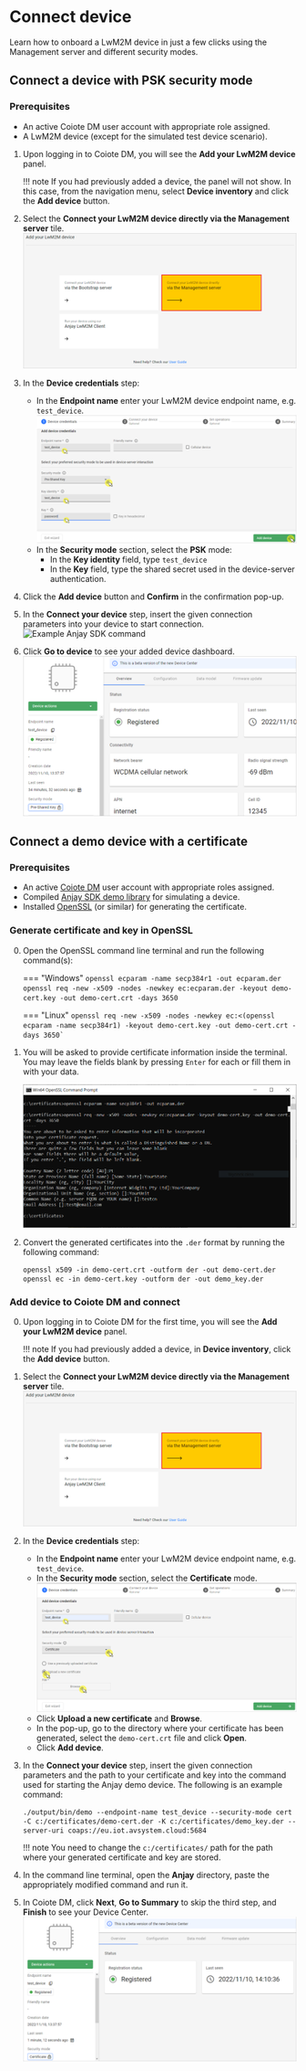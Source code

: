 # Connect device

Learn how to onboard a LwM2M device in just a few clicks using the Management server and different security modes.   

## Connect a device with PSK security mode

### Prerequisites

- An active Coiote DM user account with appropriate role assigned.
- A LwM2M device (except for the simulated test device scenario).

1. Upon logging in to Coiote DM, you will see the **Add your LwM2M device** panel.

    !!! note
        If you had previously added a device, the panel will not show. In this case, from the navigation menu, select **Device inventory** and click the **Add device** button.

2. Select the **Connect your LwM2M device directly via the Management server** tile.
   ![Add via Mgmt](images/mgmt_tile.png "Add via Mgmt")
3. In the **Device credentials** step:
     - In the **Endpoint name** enter your LwM2M device endpoint name, e.g. `test_device`.
         ![Device credentials step](images/add_mgmt_quick.png "Device credentials step")
     - In the **Security mode** section, select the **PSK** mode:
          - In the **Key identity** field, type `test_device`
          - In the **Key** field, type the shared secret used in the device-server authentication.  
4. Click the **Add device** button and **Confirm** in the confirmation pop-up.
5. In the **Connect your device** step, insert the given connection parameters into your device to start connection.
    ![Example Anjay SDK command](images/anjay.png "Example Anjay command")
6. Click **Go to device** to see your added device dashboard.
    ![Registered device](images/registered_device.png "Registered device")

## Connect a demo device with a certificate

### Prerequisites

- An active [Coiote DM](eu.iot.avsystem.cloud) user account with appropriate roles assigned.
- Compiled [Anjay SDK demo library](https://github.com/AVSystem/Anjay) for simulating a device.
- Installed [OpenSSL](https://www.openssl.org) (or similar) for generating the certificate.

### Generate certificate and key in OpenSSL

0. Open the OpenSSL command line terminal and run the following command(s):

    === "Windows"
        ```
        openssl ecparam -name secp384r1 -out ecparam.der
        openssl req -new -x509 -nodes -newkey ec:ecparam.der -keyout demo-cert.key -out demo-cert.crt -days 3650
        ```

    === "Linux"
        ```
        openssl req -new -x509 -nodes -newkey ec:<(openssl ecparam -name secp384r1) -keyout demo-cert.key -out demo-cert.crt -days 3650`
        ```

2. You will be asked to provide certificate information inside the terminal. You may leave the fields blank by pressing `Enter` for each or fill them in with your data.

    ![Generating certificate and key](images/openssl_cli.PNG "Generating certificate and key")

3. Convert the generated certificates into the `.der` format by running the following command:

    ```
    openssl x509 -in demo-cert.crt -outform der -out demo-cert.der
    openssl ec -in demo-cert.key -outform der -out demo_key.der
    ```

### Add device to Coiote DM and connect

0. Upon logging in to Coiote DM for the first time, you will see the **Add your LwM2M device** panel.

    !!! note
        If you had previously added a device, in **Device inventory**, click the **Add device** button.

0. Select the **Connect your LwM2M device directly via the Management server** tile.
   ![Add via Mgmt](images/mgmt_tile.png "Add via Mgmt")
0. In the **Device credentials** step:
     - In the **Endpoint name** enter your LwM2M device endpoint name, e.g. `test_device`.
     - In the **Security mode** section, select the **Certificate** mode.
        ![Device credentials step](images/add_mgmt_cert.png "Device credentials step")
     - Click **Upload a new certificate** and **Browse**.
     - In the pop-up, go to the directory where your certificate has been generated, select the `demo-cert.crt` file and click **Open**. 
     - Click **Add device**.
0. In the **Connect your device** step, insert the given connection parameters and the path to your certificate and key into the command used for starting the Anjay demo device. The following is an example command:

    ```
    ./output/bin/demo --endpoint-name test_device --security-mode cert -C c:/certificates/demo-cert.der -K c:/certificates/demo_key.der --server-uri coaps://eu.iot.avsystem.cloud:5684
    ```
 
    !!! note
        You need to change the `c:/certificates/` path for the path where your generated certificate and key are stored.   
0. In the command line terminal, open the **Anjay** directory, paste the appropriately modified command and run it.
0. In Coiote DM, click **Next**, **Go to Summary** to skip the third step, and **Finish** to see your Device Center.
    ![Registered device](images/registered_device_cert.png "Registered device")
